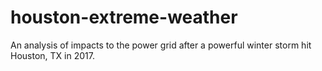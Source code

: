 # houston-extreme-weather
An analysis of impacts to the power grid after a powerful winter storm hit Houston, TX in 2017.
